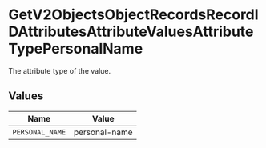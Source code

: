 # GetV2ObjectsObjectRecordsRecordIDAttributesAttributeValuesAttributeTypePersonalName

The attribute type of the value.


## Values

| Name            | Value           |
| --------------- | --------------- |
| `PERSONAL_NAME` | personal-name   |